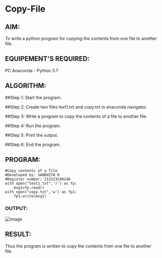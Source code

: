 # Copy-File
## AIM:
To write a python program for copying the contents from one file to another file.
## EQUIPEMENT'S REQUIRED: 
PC
Anaconda - Python 3.7
## ALGORITHM: 
##Step 1:
Start the program.

##Step 2:
Create two files text1.txt and copy.txt in anaconda navigator.

##Step 3:
Write a program to copy the contents of a file to another file.

##Step 4:
Run the program.

##Step 5:
Print the output.

##Step 6:
End the program.

## PROGRAM:
```
#Copy contents of a file 
#Developed by: SANDHIYA R
#Register number: 212223240146
with open("text1.txt",'r') as fp:
    msg1=fp.read()
with open("copy.txt",'w') as fp1:
    fp1.write(msg1)
```
### OUTPUT:

![image](https://github.com/SandhiyaRajagopal/Copy-File/assets/144870852/19332e8a-1b7e-4292-b94e-0acdc084a3b0)


## RESULT:
Thus the program is written to copy the contents from one file to another file.
